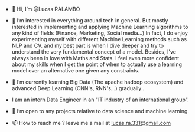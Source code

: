 - 👋 Hi, I’m @Lucas RALAMBO

- 👀 I’m interested in everything around tech in general. But mostly interested in implementing and 
  applying Machine Learning algorithms to any kind of fields (Finance, Marketing, Social media...)
  In fact, I do enjoy experimenting myself with different Machine Learning methods such as NLP and CV.
  and my best part is when I dive deeper and try to understand the very fundamental concept of a model. Besides, I've always been in love with Maths and Stats.
  I feel even more confident about my skills when I get the point of when to actually use a learning model over an alternative one given any constraints.
  

- 🌱 I’m currently learning Big Data (The apache hadoop ecosystem) and advanced Deep Learning (CNN's, RNN's...) gradually .
-   I am an intern Data Engineer in an "IT industry of an international group".

- 💞️ I’m open to any projects relative to data science and machine learning.

- 📫 How to reach me ? leave me a mail at lucas.ra.331@gmail.com
<!---
LucasRal/LucasRal is a ✨ special ✨ repository because its `README.md` (this file) appears on your GitHub profile.
You can click the Preview link to take a look at your changes.
--->
